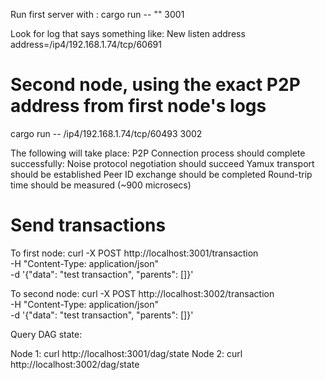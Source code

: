 Run first server with : cargo run -- "" 3001

Look for log that says something like:
New listen address address=/ip4/192.168.1.74/tcp/60691




# Second node, using the exact P2P address from first node's logs
cargo run -- /ip4/192.168.1.74/tcp/60493 3002

The following will take place:
P2P Connection process should complete successfully:
Noise protocol negotiation should succeed
Yamux transport should be established
Peer ID exchange should be completed
Round-trip time should be  measured (~900 microsecs)

# Send transactions

To first node:
curl -X POST http://localhost:3001/transaction \
  -H "Content-Type: application/json" \
  -d '{"data": "test transaction", "parents": []}'

To second node:
curl -X POST http://localhost:3002/transaction \
  -H "Content-Type: application/json" \
  -d '{"data": "test transaction", "parents": []}'

Query DAG state:

Node 1: curl http://localhost:3001/dag/state 
Node 2: curl http://localhost:3002/dag/state 